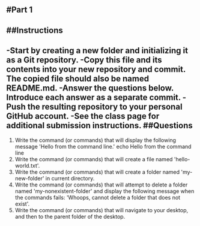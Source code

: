 #Part 1
---
##Instructions
---
-Start by creating a new folder and initializing it as a Git repository.
-Copy this file and its contents into your new repository and commit. The copied file should also be named README.md.
-Answer the questions below. Introduce each answer as a separate commit.
-Push the resulting repository to your personal GitHub account.
-See the class page for additional submission instructions.
##Questions
---
1. Write the command (or commands) that will display the following message 'Hello from the command line.'
echo Hello from the command line
2. Write the command (or commands) that will create a file named 'hello-world.txt'.
3. Write the command (or commands) that will create a folder named 'my-new-folder' in current directory.
4. Write the command (or commands) that will attempt to delete a folder named 'my-nonexistent-folder' and display the following message when the commands fails: 'Whoops, cannot delete a folder that does not exist'.
5. Write the command (or commands) that will navigate to your desktop, and then to the parent folder of the desktop.